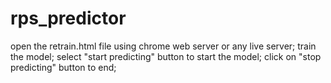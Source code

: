 # rps_predictor
open the retrain.html file using chrome web server or any live server; 
train the model; 
select "start predicting" button to start the model; 
click on "stop predicting" button to end; 
